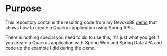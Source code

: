# Purpose

This repository contains the resulting code from my DevoxxBE [demo](https://www.youtube.com/watch?v=9wJm8g83vqA) that shows how to create a Quarkus application using Spring APIs.

There is nothing special you need to do to use this, it's just what you get if you create a Quarkus application with Spring Web and Spring Data JPA and code up the example I did during the demo.
